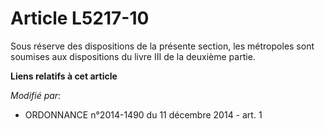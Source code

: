 # Article L5217-10

Sous réserve des dispositions de la présente section, les métropoles sont soumises aux dispositions du livre III de la
deuxième partie.

**Liens relatifs à cet article**

_Modifié par_:

  - ORDONNANCE n°2014-1490 du 11 décembre 2014 - art. 1
